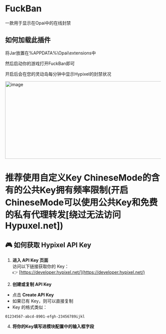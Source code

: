 # FuckBan
一款用于显示在Opai中的在线封禁

## 如何加载此插件

将Jar放置在%APPDATA%\Opai\extensions中

然后启动你的游戏打开FuckBan即可

开启后会在您的灵动岛每分钟中显示Hypixel的封禁状况

<img width="1252" height="251" alt="image" src="https://github.com/user-attachments/assets/d2e4a877-2ebe-4405-85e9-83c4da8735e8" />

# 推荐使用自定义Key ChineseMode的含有的公共Key拥有频率限制(开启ChineseMode可以使用公共Key和免费的私有代理转发[绕过无法访问Hypuxel.net])

## 🎮 如何获取 Hypixel API Key

1. **进入 API Key 页面**  
   访问以下链接获取你的 Key：  
   👉 [https://developer.hypixel.net/](https://developer.hypixel.net/)

3. **创建或复制 API Key**  
 - 点击 **Create API Key**  
 - 如果已有 Key，则可以直接复制  
 - Key 的格式类似：
 ```text
 01234567-abcd-8901-efgh-23456789ijkl
 ```

4. **将你的Key填写进模块配置中的输入框字段**